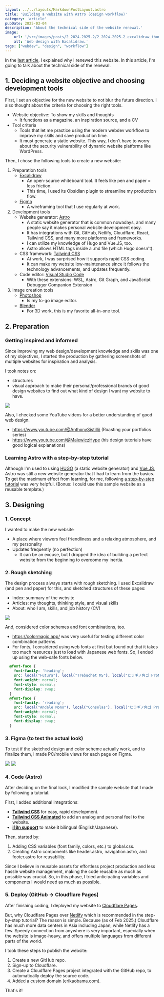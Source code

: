 ```yaml
---
layout: ../../layouts/MarkdownPostLayout.astro
title: 'Building a website with Astro (design workflow)'
category: 'article'
pubDate: 2025-03-04
description: 'About the technical side of the website renewal.'
image:
    url: '/src/images/posts/2_2024-2025-2/2_2024-2025-2_excalidraw_thumb.webp'
    alt: 'Web design with Excalidraw.'
tags: ["webdev", "design", "workflow"]
---
```


In the [last article](/posts/1_2024-2025), I explained why I renewed this website. In this article, I'm going to talk about the technical side of the renewal.

## 1. Deciding a website objective and choosing development tools

First, I set an objective for the new website to not blur the future direction. I also thought about the criteria for choosing the right tools.

- Website objective: To show my skills and thoughts
	- It functions as a magazine, an inspiration source, and a CV
- Tool criteria
	- Tools that let me practice using the modern webdev workflow to improve my skills and save production time.
	- It must generate a static website. This way, I don't have to worry about the security vulnerability of dynamic website platforms like WordPress.

Then, I chose the following tools to create a new website: 

1. Preparation tools
	- [Excalidraw](https://excalidraw.com/)
		- An open-source whiteboard tool. It feels like pen and paper = less friction. 
		- This time, I used its Obsidian plugin to streamline my production flow.
	- [Figma](https://www.figma.com/)
		- A wireframing tool that I use regularly at work.
2. Development tools
	- Website generator: [Astro](https://astro.build/)
		- A static website generator that is common nowadays, and many people say it makes personal website development easy.
		- It has integrations with Git, GitHub, Netlify, Cloudflare, React, Tailwind CSS, and many more platforms and frameworks.
		- I can utilize my knowledge of Hugo and Vue.JS, too.
		- Astro allows HTML tags inside a .md file (which Hugo doesn't).
	- CSS framework: [Tailwind CSS](https://tailwindcss.com/)
		- At work, I was surprised how it supports rapid CSS coding.
		- It can make my website low-maintenance since it follows the technology advancements, and updates frequently. 
	- Code editor: [Visual Studio Code](https://code.visualstudio.com/)
		- With these extensions: WSL, Astro, Git Graph, and JavaScript Debugger Companion Extension
3. Image creation tools
	- [Photoshop](https://www.adobe.com/products/photoshop.html)
		- Is my to-go image editor.
	- [Blender](https://www.blender.org/)
		- For 3D work, this is my favorite all-in-one tool.

## 2. Preparation

### Getting inspired and informed

Since improving my web design/development knowledge and skills was one of my objectives, I started the production by gathering screenshots of multiple websites for inspiration and analysis.

I took notes on:
- structures 
- visual approach to make their personal/professional brands
of good design websites to find out what kind of design I want my website to have.

![](/src/images/posts/2_2024-2025-2/2_2024-2025-2_analysis.webp)


Also, I checked some YouTube videos for a better understanding of good web design.
- https://www.youtube.com/@AnthonySistilli/
	(Roasting your portfolios series)
- https://www.youtube.com/@MalewiczHype
	(his design tutorials have good logical explanations)

### Learning Astro with a step-by-step tutorial

Although I'm used to using [HUGO](https://gohugo.io/) (a static website generator) and [Vue.JS](https://vuejs.org/), Astro was still a new website generator that I had to learn from the basics. To get the maximum effect from learning, for me, following [a step-by-step tutorial](https://docs.astro.build/en/tutorial/0-introduction/) was very helpful. (Bonus: I could use this sample website as a reusable template.)

## 3. Designing

### 1. Concept

I wanted to make the new website
- A place where viewers feel friendliness and a relaxing atmosphere, and my personality
- Updates frequently (no perfection)
	- It can be an excuse, but I dropped the idea of building a perfect website from the beginning to overcome my inertia.

### 2. Rough sketching

The design process always starts with rough sketching. I used Excalidraw (and pen and paper) for this, and sketched structures of these pages: 

- Index: summary of the website
- Articles: my thoughts, thinking style, and visual skills
- About: who I am, skills, and job history (CV)

<a href="/src/images/posts/2_2024-2025-2/2_2024-2025-2_excalidraw.webp"><img src="/src/images/posts/2_2024-2025-2/2_2024-2025-2_excalidraw_thumb.webp"></a>


And, considered color schemes and font combinations, too. 
- https://colormagic.app/ was very useful for testing different color combination patterns.
- For fonts, I considered using web fonts at first but found out that it takes too much resources just to load with Japanese web fonts. So, I ended up using the web-safe fonts below. 

``` css
  @font-face {
    font-family: 'heading';
    src: local("Futura"), local("Trebuchet MS"), local("ヒラギノ角ゴ ProN"), local("Hiragino Kaku Gothic ProN"), local("游ゴシック"), local("YuGothic"), local("Yu Gothic"), local("メイリオ"), local("Meiryo"), local("ＭＳ ゴシック"), local("MS Gothic"), local("HiraKakuProN-W3");
    font-weight: normal;
    font-style: normal;
    font-display: swap;
  }
  @font-face {
    font-family: 'reading';
    src: local("Andale Mono"), local("Consolas"), local("ヒラギノ角ゴ ProN"), local("Hiragino Kaku Gothic ProN"), local("游ゴシック"), local("YuGothic"), local("Yu Gothic"), local("メイリオ"), local("Meiryo"), local("ＭＳ ゴシック"), local("MS Gothic"), local("HiraKakuProN-W3");
    font-weight: normal;
    font-style: normal;
    font-display: swap;
  }
```


### 3. Figma (to test the actual look)

To test if the sketched design and color scheme actually work, and to finalize them, I made PC/mobile views for each page on Figma. 

<a href="/src/images/posts/2_2024-2025-2/2_2024-2025-2_figma_lt.webp"><img src="/src/images/posts/2_2024-2025-2/2_2024-2025-2_figma_lt_thumb.webp"></a>
<a href="/src/images/posts/2_2024-2025-2/2_2024-2025-2_figma_dk.webp"><img src="/src/images/posts/2_2024-2025-2/2_2024-2025-2_figma_dk_thumb.webp"></a>


### 4. Code (Astro)

After deciding on the final look, I modified the sample website that I made by following a tutorial. 

First, I added additional integrations: 
- **[Tailwind CSS](https://tailwindcss.com/)** for easy, rapid development.
- **[Tailwind CSS Animated](https://www.tailwindcss-animated.com/)** to add an analog and personal feel to the website.
- **[i18n support](https://docs.astro.build/en/recipes/i18n/)** to make it bilingual (English/Japanese).

Then, started by: 
1. Adding CSS variables (font family, colors, etc.) to global.css.
2. Creating Astro components like header.astro, navigation.astro, and footer.astro for reusability.

Since I believe in reusable assets for effortless project production and less hassle website management, making the code reusable as much as possible was crucial. So, in this phase, I tried anticipating variables and components I would need as much as possible.

### 5. Deploy (GitHub → Cloudflare Pages)

After finishing coding, I deployed my website to [Cloudflare Pages](https://pages.cloudflare.com/).

But, why Cloudflare Pages over [Netlify](https://www.netlify.com/) which is recommended in the step-by-step tutorial? The reason is simple. Because (as of Feb 2025,) Cloudflare has much more data centers in Asia including Japan, while Netlify has a few. Speedy connection from anywhere is very important, especially when the website is image-heavy, and offers multiple languages from different parts of the world. 

I took these steps to publish the website: 
1. Create a new GitHub repo.
2. Sign-up to Cloudflare.
3. Create a Cloudflare Pages project integrated with the GitHub repo, to automatically deploy the source code.
4. Added a custom domain (erikaobama.com).


That's it!
